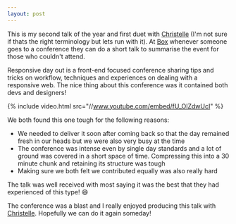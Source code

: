 ```yaml
---
layout: post
---
```


This is my second talk of the year and first duet with [Christelle](http://twitter.com/littlecrome) (I'm not sure if thats the right terminology but lets run with it). At [Box](http://boxuk.com) whenever someone goes to a conference they can do a short talk to summarise the event for those who couldn't attend.

Responsive day out is a front-end focused conference sharing tips and tricks on workflow, techniques and experiences on dealing with a responsive web. The nice thing about this conference was it contained both devs and designers!

{% include video.html src="//www.youtube.com/embed/fU_OlZdwUcI" %}

We both found this one tough for the following reasons:

- We needed to deliver it soon after coming back so that the day remained fresh in our heads but we were also very busy at the time
- The conference was intense even by single day standards and a lot of ground was covered in a short space of time. Compressing this into a 30 minute chunk and retaining its structure was tough
- Making sure we both felt we contributed equally was also really hard

The talk was well received with most saying it was the best that they had experienced of this type! :smile:

The conference was a blast and I really enjoyed producing this talk with [Christelle](http://twitter.com/littlecrome). Hopefully we can do it again someday!
